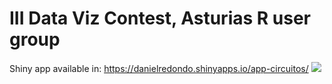  # III Data Viz Contest, Asturias R user group 
 
 Shiny app available in: https://danielredondo.shinyapps.io/app-circuitos/
 ![](https://user-images.githubusercontent.com/18743806/207305578-c9cc559f-bdf1-46db-83f2-4bec74b334a3.png)
